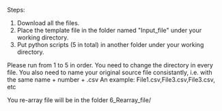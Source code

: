 Steps:
1. Download all the files. 
2. Place the template file in the folder named "Input_file" under your working directory. 
3. Put python scripts (5 in total) in another folder under your working directory.

Please run from 1 to 5 in order. You need to change the directory in every file. You also need to name your original source file consistantly, i.e. with the same name + number + .csv 
An example: File1.csv,File3.csv,File3.csv, etc

You re-array file will be in the folder 6_Rearray_file/
